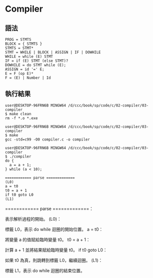 # Compiler

## 語法

```
PROG = STMTS
BLOCK = { STMTS }
STMTS = STMT*
STMT = WHILE | BLOCK | ASSIGN | IF | DOWHILE
WHILE = while (E) STMT
IF = if (E) STMT (else STMT)?
DOWHILE = do STMT while (E);
ASSIGN = id '=' E;
E = F (op E)*
F = (E) | Number | Id
```

## 執行結果

```
user@DESKTOP-96FRN6B MINGW64 /d/ccc/book/sp/code/c/02-compiler/03-compiler
$ make clean
rm -f *.o *.exe

user@DESKTOP-96FRN6B MINGW64 /d/ccc/book/sp/code/c/02-compiler/03-compiler
$ make
gcc -std=c99 -O0 compiler.c -o compiler

user@DESKTOP-96FRN6B MINGW64 /d/ccc/book/sp/code/c/02-compiler/03-compiler
$ ./compiler
do {
  a = a + 1;
} while (a < 10);

============ parse =============
(L0)
a = t0
t0 = a + 1
if t0 goto L0
(L1)
``` 
============ parse =============：

表示解析過程的開始。
(L0)：

標籤 L0，表示 do while 迴圈的開始位置。
a = t0：

將變量 a 的值賦給臨時變量 t0。
t0 = a + 1：

計算 a + 1 並將結果賦給臨時變量 t0。
if t0 goto L0：

如果 t0 為真，則跳轉到標籤 L0，繼續迴圈。
(L1)：

標籤 L1，表示 do while 迴圈的結束位置。